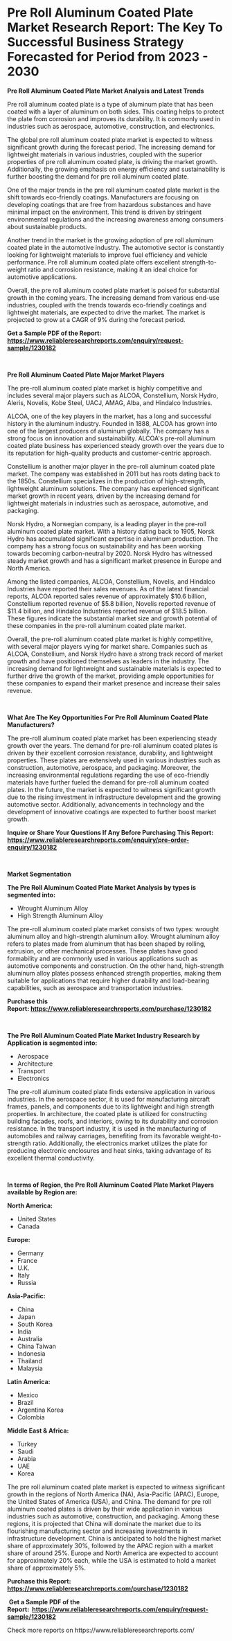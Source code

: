 <p><h1>Pre Roll Aluminum Coated Plate Market Research Report: The Key To Successful Business Strategy Forecasted for Period from 2023 - 2030</h1></p><p><strong>Pre Roll Aluminum Coated Plate Market Analysis and Latest Trends</strong></p>
<p><p>Pre roll aluminum coated plate is a type of aluminum plate that has been coated with a layer of aluminum on both sides. This coating helps to protect the plate from corrosion and improves its durability. It is commonly used in industries such as aerospace, automotive, construction, and electronics.</p><p>The global pre roll aluminum coated plate market is expected to witness significant growth during the forecast period. The increasing demand for lightweight materials in various industries, coupled with the superior properties of pre roll aluminum coated plate, is driving the market growth. Additionally, the growing emphasis on energy efficiency and sustainability is further boosting the demand for pre roll aluminum coated plate.</p><p>One of the major trends in the pre roll aluminum coated plate market is the shift towards eco-friendly coatings. Manufacturers are focusing on developing coatings that are free from hazardous substances and have minimal impact on the environment. This trend is driven by stringent environmental regulations and the increasing awareness among consumers about sustainable products.</p><p>Another trend in the market is the growing adoption of pre roll aluminum coated plate in the automotive industry. The automotive sector is constantly looking for lightweight materials to improve fuel efficiency and vehicle performance. Pre roll aluminum coated plate offers excellent strength-to-weight ratio and corrosion resistance, making it an ideal choice for automotive applications.</p><p>Overall, the pre roll aluminum coated plate market is poised for substantial growth in the coming years. The increasing demand from various end-use industries, coupled with the trends towards eco-friendly coatings and lightweight materials, are expected to drive the market. The market is projected to grow at a CAGR of 9% during the forecast period.</p></p>
<p><strong>Get a Sample PDF of the Report:&nbsp; <a href="https://www.reliableresearchreports.com/enquiry/request-sample/1230182">https://www.reliableresearchreports.com/enquiry/request-sample/1230182</a></strong></p>
<p>&nbsp;</p>
<p><strong>Pre Roll Aluminum Coated Plate Major Market Players</strong></p>
<p><p>The pre-roll aluminum coated plate market is highly competitive and includes several major players such as ALCOA, Constellium, Norsk Hydro, Aleris, Novelis, Kobe Steel, UACJ, AMAG, Alba, and Hindalco Industries.</p><p>ALCOA, one of the key players in the market, has a long and successful history in the aluminum industry. Founded in 1888, ALCOA has grown into one of the largest producers of aluminum globally. The company has a strong focus on innovation and sustainability. ALCOA's pre-roll aluminum coated plate business has experienced steady growth over the years due to its reputation for high-quality products and customer-centric approach.</p><p>Constellium is another major player in the pre-roll aluminum coated plate market. The company was established in 2011 but has roots dating back to the 1850s. Constellium specializes in the production of high-strength, lightweight aluminum solutions. The company has experienced significant market growth in recent years, driven by the increasing demand for lightweight materials in industries such as aerospace, automotive, and packaging.</p><p>Norsk Hydro, a Norwegian company, is a leading player in the pre-roll aluminum coated plate market. With a history dating back to 1905, Norsk Hydro has accumulated significant expertise in aluminum production. The company has a strong focus on sustainability and has been working towards becoming carbon-neutral by 2020. Norsk Hydro has witnessed steady market growth and has a significant market presence in Europe and North America.</p><p>Among the listed companies, ALCOA, Constellium, Novelis, and Hindalco Industries have reported their sales revenues. As of the latest financial reports, ALCOA reported sales revenue of approximately $10.6 billion, Constellium reported revenue of $5.8 billion, Novelis reported revenue of $11.4 billion, and Hindalco Industries reported revenue of $18.5 billion. These figures indicate the substantial market size and growth potential of these companies in the pre-roll aluminum coated plate market.</p><p>Overall, the pre-roll aluminum coated plate market is highly competitive, with several major players vying for market share. Companies such as ALCOA, Constellium, and Norsk Hydro have a strong track record of market growth and have positioned themselves as leaders in the industry. The increasing demand for lightweight and sustainable materials is expected to further drive the growth of the market, providing ample opportunities for these companies to expand their market presence and increase their sales revenue.</p></p>
<p>&nbsp;</p>
<p><strong>What Are The Key Opportunities For Pre Roll Aluminum Coated Plate Manufacturers?</strong></p>
<p><p>The pre-roll aluminum coated plate market has been experiencing steady growth over the years. The demand for pre-roll aluminum coated plates is driven by their excellent corrosion resistance, durability, and lightweight properties. These plates are extensively used in various industries such as construction, automotive, aerospace, and packaging. Moreover, the increasing environmental regulations regarding the use of eco-friendly materials have further fueled the demand for pre-roll aluminum coated plates. In the future, the market is expected to witness significant growth due to the rising investment in infrastructure development and the growing automotive sector. Additionally, advancements in technology and the development of innovative coatings are expected to further boost market growth.</p></p>
<p><strong>Inquire or Share Your Questions If Any Before Purchasing This Report: <a href="https://www.reliableresearchreports.com/enquiry/pre-order-enquiry/1230182">https://www.reliableresearchreports.com/enquiry/pre-order-enquiry/1230182</a></strong></p>
<p>&nbsp;</p>
<p><strong>Market Segmentation</strong></p>
<p><strong>The Pre Roll Aluminum Coated Plate Market Analysis by types is segmented into:</strong></p>
<p><ul><li>Wrought Aluminum Alloy</li><li>High Strength Aluminum Alloy</li></ul></p>
<p><p>The pre-roll aluminum coated plate market consists of two types: wrought aluminum alloy and high-strength aluminum alloy. Wrought aluminum alloy refers to plates made from aluminum that has been shaped by rolling, extrusion, or other mechanical processes. These plates have good formability and are commonly used in various applications such as automotive components and construction. On the other hand, high-strength aluminum alloy plates possess enhanced strength properties, making them suitable for applications that require higher durability and load-bearing capabilities, such as aerospace and transportation industries.</p></p>
<p><strong>Purchase this Report:&nbsp;<a href="https://www.reliableresearchreports.com/purchase/1230182">https://www.reliableresearchreports.com/purchase/1230182</a></strong></p>
<p>&nbsp;</p>
<p><strong>The Pre Roll Aluminum Coated Plate Market Industry Research by Application is segmented into:</strong></p>
<p><ul><li>Aerospace</li><li>Architecture</li><li>Transport</li><li>Electronics</li></ul></p>
<p><p>The pre-roll aluminum coated plate finds extensive application in various industries. In the aerospace sector, it is used for manufacturing aircraft frames, panels, and components due to its lightweight and high strength properties. In architecture, the coated plate is utilized for constructing building facades, roofs, and interiors, owing to its durability and corrosion resistance. In the transport industry, it is used in the manufacturing of automobiles and railway carriages, benefiting from its favorable weight-to-strength ratio. Additionally, the electronics market utilizes the plate for producing electronic enclosures and heat sinks, taking advantage of its excellent thermal conductivity.</p></p>
<p>&nbsp;</p>
<p><strong>In terms of Region, the Pre Roll Aluminum Coated Plate Market Players available by Region are:</strong></p>
<p>
    <p> <strong> North America: </strong>
        <ul>
            <li>United States</li>
            <li>Canada</li>
        </ul>
        </p> 
    <p> <strong> Europe: </strong>
        <ul>
            <li>Germany</li>
            <li>France</li>
            <li>U.K.</li>
            <li>Italy</li>
            <li>Russia</li>
        </ul>
        </p> 
    <p> <strong> Asia-Pacific: </strong>
        <ul>
            <li>China</li>
            <li>Japan</li>
            <li>South Korea</li>
            <li>India</li>
            <li>Australia</li>
            <li>China Taiwan</li>
            <li>Indonesia</li>
            <li>Thailand</li>
            <li>Malaysia</li>
        </ul>
        </p> 
    <p> <strong> Latin America: </strong>
        <ul>
            <li>Mexico</li>
            <li>Brazil</li>
            <li>Argentina Korea</li>
            <li>Colombia</li>
        </ul>
        </p> 
    <p> <strong> Middle East & Africa: </strong>
        <ul>
            <li>Turkey</li>
            <li>Saudi</li>
            <li>Arabia</li>
            <li>UAE</li>
            <li>Korea</li>
        </ul>
    </p>
    </p>
<p><p>The pre roll aluminum coated plate market is expected to witness significant growth in the regions of North America (NA), Asia-Pacific (APAC), Europe, the United States of America (USA), and China. The demand for pre roll aluminum coated plates is driven by their wide application in various industries such as automotive, construction, and packaging. Among these regions, it is projected that China will dominate the market due to its flourishing manufacturing sector and increasing investments in infrastructure development. China is anticipated to hold the highest market share of approximately 30%, followed by the APAC region with a market share of around 25%. Europe and North America are expected to account for approximately 20% each, while the USA is estimated to hold a market share of approximately 5%.</p></p>
<p><strong>Purchase this Report: <a href="https://www.reliableresearchreports.com/purchase/1230182">https://www.reliableresearchreports.com/purchase/1230182</a></strong></p>
<p>&nbsp;<strong>Get a Sample PDF of the Report:&nbsp;&nbsp;<a href="https://www.reliableresearchreports.com/enquiry/request-sample/1230182">https://www.reliableresearchreports.com/enquiry/request-sample/1230182</a></strong></p>
<p><strong></strong></p>
<p>Check more reports on https://www.reliableresearchreports.com/</p>